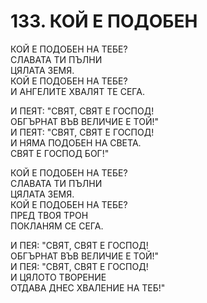 # 133. КОЙ Е ПОДОБЕН  
  
КОЙ Е ПОДОБЕН НА ТЕБЕ?  
СЛАВАТА ТИ ПЪЛНИ  
ЦЯЛАТА ЗЕМЯ.  
КОЙ Е ПОДОБЕН НА ТЕБЕ?  
И АНГЕЛИТЕ ХВАЛЯТ ТЕ СЕГА.  
  
И ПЕЯТ: "СВЯТ, СВЯТ Е ГОСПОД!  
ОБГЪРНАТ ВЪВ ВЕЛИЧИЕ Е ТОЙ!"  
И ПЕЯТ: "СВЯТ, СВЯТ Е ГОСПОД!  
И НЯМА ПОДОБЕН НА СВЕТА.  
СВЯТ Е ГОСПОД БОГ!"  
  
КОЙ Е ПОДОБЕН НА ТЕБЕ?  
СЛАВАТА ТИ ПЪЛНИ  
ЦЯЛАТА ЗЕМЯ.  
КОЙ Е ПОДОБЕН НА ТЕБЕ?  
ПРЕД ТВОЯ ТРОН  
ПОКЛАНЯМ СЕ СЕГА.  
  
И ПЕЯ: "СВЯТ, СВЯТ Е ГОСПОД!  
ОБГЪРНАТ ВЪВ ВЕЛИЧИЕ Е ТОЙ!"  
И ПЕЯ: "СВЯТ, СВЯТ Е ГОСПОД!  
И ЦЯЛОТО ТВОРЕНИЕ  
ОТДАВА ДНЕС ХВАЛЕНИЕ НА ТЕБ!"  
